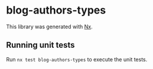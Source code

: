 # blog-authors-types

This library was generated with [Nx](https://nx.dev).

## Running unit tests

Run `nx test blog-authors-types` to execute the unit tests.
